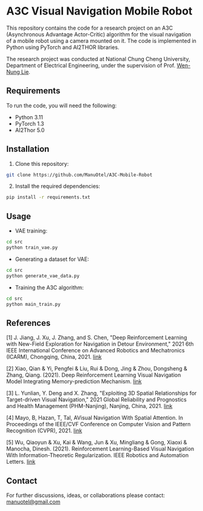 # A3C Visual Navigation Mobile Robot

This repository contains the code for a research project on an A3C (Asynchronous Advantage Actor-Critic) algorithm for the visual navigation of a mobile robot using a camera mounted on it. The code is implemented in Python using PyTorch and AI2THOR libraries.

The research project was conducted at National Chung Cheng University, Department of Electrical Engineering, under the supervision of Prof. [Wen-Nung Lie](https://scholar.google.com.my/citations?user=Lv6q7ioAAAAJ&hl=en).

## Requirements

To run the code, you will need the following:

- Python 3.11
- PyTorch 1.3
- AI2Thor 5.0

## Installation

1. Clone this repository:

```bash
git clone https://github.com/ManuOtel/A3C-Mobile-Robot
```

2. Install the required dependencies:

```bash
pip install -r requirements.txt
```

## Usage

 - VAE training:
```bash
cd src
python train_vae.py
```

 - Generating a dataset for VAE:
```bash
cd src
python generate_vae_data.py
```

 - Training the A3C algorithm:
```bash
cd src
python main_train.py
```

## References

[1] J. Jiang, J. Xu, J. Zhang, and S. Chen, "Deep Reinforcement Learning with New-Field Exploration for Navigation in Detour Environment," 2021 6th IEEE International Conference on Advanced Robotics and Mechatronics (ICARM), Chongqing, China, 2021. [link](https://ieeexplore.ieee.org/document/9536098)

[2] Xiao, Qian & Yi, Pengfei & Liu, Rui & Dong, Jing & Zhou, Dongsheng & Zhang, Qiang. (2021). Deep Reinforcement Learning Visual Navigation Model Integrating Memory-prediction Mechanism. [link](https://www.researchgate.net/publication/351965659_Deep_Reinforcement_Learning_Visual_Navigation_Model_Integrating_Memory-prediction_Mechanism)

[3] L. Yunlian, Y. Deng and X. Zhang, "Exploiting 3D Spatial Relationships for Target-driven Visual Navigation," 2021 Global Reliability and Prognostics and Health Management (PHM-Nanjing), Nanjing, China, 2021. [link](https://ieeexplore.ieee.org/document/9613063)

[4] Mayo, B, Hazan, T, Tal, AVisual Navigation With Spatial Attention. In Proceedings of the IEEE/CVF Conference on Computer Vision and Pattern Recognition (CVPR), 2021. [link](https://arxiv.org/abs/2104.09807) 

[5] Wu, Qiaoyun & Xu, Kai & Wang, Jun & Xu, Mingliang & Gong, Xiaoxi & Manocha, Dinesh. (2021). Reinforcement Learning-Based Visual Navigation With Information-Theoretic Regularization. IEEE Robotics and Automation Letters. [link](https://arxiv.org/abs/1912.04078)


## Contact

For further discussions, ideas, or collaborations please contact: [manuotel@gmail.com](mailto:manuotel@gmail.com)
